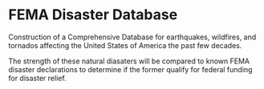 # FEMA Disaster Database
Construction of a Comprehensive Database for earthquakes, wildfires, and tornados affecting the United States of America the past few decades. 

The strength of these natural diasaters will be compared to known FEMA disaster declarations to determine if the former qualify for federal funding for disaster relief. 
